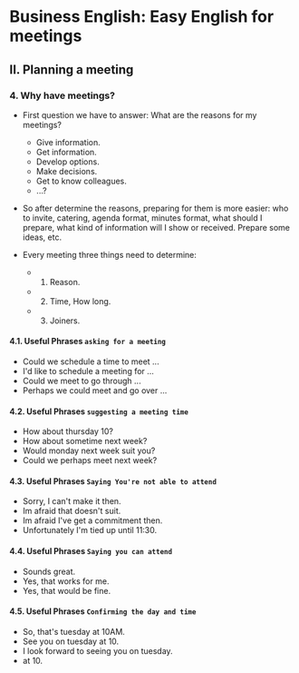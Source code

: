 # Business English: Easy English for meetings

## II. Planning a meeting

### 4. Why have meetings?

- First question we have to answer: What are the reasons for my meetings?
  - Give information.
  - Get information.
  - Develop options.
  - Make decisions.
  - Get to know colleagues.
  - ...?

- So after determine the reasons, preparing for them is more easier: who to invite, catering, agenda format, minutes format, what should I prepare, what kind of information will I show or received. Prepare some ideas, etc.

- Every meeting three things need to determine:
  - 1. Reason.
  - 2. Time, How long.
  - 3. Joiners.

#### 4.1. Useful Phrases `asking for a meeting`

- Could we schedule a time to meet ...
- I'd like to schedule a meeting for ...
- Could we meet to go through ...
- Perhaps we could meet and go over ...

#### 4.2. Useful Phrases `suggesting a meeting time`

- How about thursday 10?
- How about sometime next week?
- Would monday next week suit you?
- Could we perhaps meet next week?

#### 4.3. Useful Phrases `Saying You're not able to attend`

- Sorry, I can't make it then.
- Im afraid that doesn't suit.
- Im afraid I've get a commitment then.
- Unfortunately I'm tied up until 11:30.

#### 4.4. Useful Phrases `Saying you can attend`

- Sounds great.
- Yes, that works for me.
- Yes, that would be fine.

#### 4.5. Useful Phrases `Confirming the day and time`

- So, that's tuesday at 10AM.
- See you on tuesday at 10.
- I look forward to seeing you on tuesday.
- at 10.
